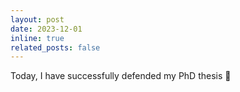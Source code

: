 ```yaml
---
layout: post
date: 2023-12-01
inline: true
related_posts: false
---
```


Today, I have successfully defended my PhD thesis 🥳

